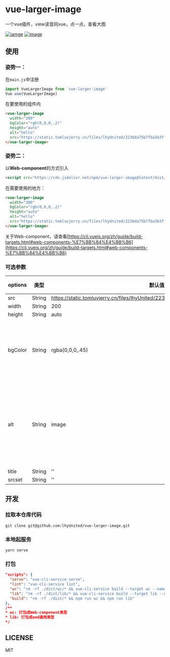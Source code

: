 # vue-larger-image
一个vue插件，view读音同vue，点一点，查看大图

[![iamge](https://img.shields.io/badge/github-star-brightgreen)](https://github.com/lhyUnited/vue-larger-image)
[![image](https://img.shields.io/badge/npm-download-yellow)](https://www.npmjs.com/package/vue-larger-image)
## 使用
### 姿势一：

在`main.js`中注册
```js
import VueLargerImage from 'vue-larger-image'
Vue.use(VueLargerImage)
```

在要使用的组件内

```html
<vue-larger-image
  width="200"
  bgColor="rgb(0,0,0,.2)"
  height="auto"
  alt="hello"
  src="https://static.tomluvjerry.cn/files/lhyUnited/2236da75b7fba3b3ff6380242166e9b3.jpg">
</vue-larger-image>
```

### 姿势二：
以**Web-component**的方式引入
```html
<script src="https://cdn.jsdelivr.net/npm/vue-larger-image@latest/dist/wc/vue-larger-image.min.js"></script>
```
在需要使用的地方：
```html
<vue-larger-image
  width="200"
  bgColor="rgb(0,0,0,.2)"
  height="auto"
  alt="hello"
  src="https://static.tomluvjerry.cn/files/lhyUnited/2236da75b7fba3b3ff6380242166e9b3.jpg">
</vue-larger-image>
```

关于Web-component，请查看[https://cli.vuejs.org/zh/guide/build-targets.html#web-components-%E7%BB%84%E4%BB%B6](https://cli.vuejs.org/zh/guide/build-targets.html#web-components-%E7%BB%84%E4%BB%B6)

### 可选参数
| options | 类型 | 默认值 | 说明|
|--|--|--|--|
| src | String | https://static.tomluvjerry.cn/files/lhyUnited/2236da75b7fba3b3ff6380242166e9b3.jpg |
| width | String | 200 |
| height | String | auto |
|bgColor|String|rgba(0,0,0,.45)|遮罩层的背景颜色 |
| alt | String | image |图片加载出错显示的文字|
| title | String |''|
|srcset| String | '' |

## 开发
### 拉取本仓库代码
```shell
git clone git@github.com:lhyUnited/vue-larger-image.git
```

### 本地起服务
```shell
yarn serve
```

### 打包
```json
"scripts": {
  "serve": "vue-cli-service serve",
  "lint": "vue-cli-service lint",
  "wc": "rm -rf ./dist/wc/* && vue-cli-service build --target wc --name vue-larger-image --dest dist/wc VueLargerImage/src/index.vue",
  "lib": "rm -rf ./dist/lib/* && vue-cli-service build --target lib --name vue-larger-image --dest dist/lib ./VueLargerImage/index.js",
  "build": "rm -rf ./dist/* && npm run wc && npm run lib"
},
/** 
* wc: 打包成Web-component类型
* lib: 打包成umd通用类型
*/
```

## LICENSE
MIT
